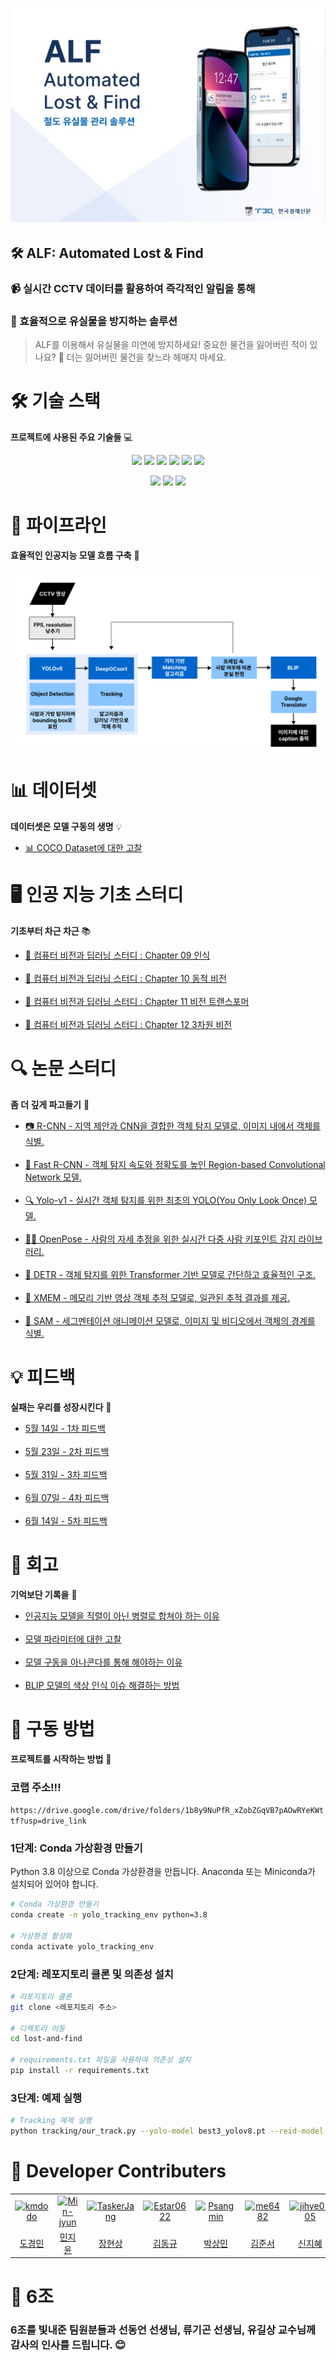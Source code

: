 ![img_1.png](readme/img_1.png)

## 🛠️ ALF: Automated Lost & Find

### 📹 실시간 CCTV 데이터를 활용하여 즉각적인 알림을 통해
### 🚨 효율적으로 유실물을 방지하는 솔루션

> ALF를 이용해서 유실물을 미연에 방지하세요!
> 중요한 물건을 잃어버린 적이 있나요? 🤔
> 더는 잃어버린 물건을 찾느라 헤매지 마세요.

# 🛠️ 기술 스택
**프로젝트에 사용된 주요 기술들** 💻

<p align="center">

<img src="https://img.shields.io/badge/python-ED8B00?style=for-the-badge&logo=python&logoColor=white" />
<img src="https://img.shields.io/badge/Colab-F9AB00?style=for-the-badge&logo=googlecolab&color=525252" />
<img src="https://img.shields.io/badge/git-F05032.svg?&style=for-the-badge&logo=git&logoColor=white"/>
<img src="https://img.shields.io/badge/gitHub-181717?style=for-the-badge&logo=gitHub&logoColor=white">
<img src="https://img.shields.io/badge/Notion-000000?style=for-the-badge&logo=Notion&logoColor=white">
<img src="https://img.shields.io/badge/Figma-F24E1E?style=for-the-badge&logo=figma&logoColor=white">

</p>

<p align="center">

<img src="https://img.shields.io/badge/Anaconda-44A833?style=flat-square&logo=anaconda&logoColor=white">
<img src="https://img.shields.io/badge/IntelliJ IDEA-000000?style=flat-square&logo=intellij-idea&logoColor=white">
<img src="https://img.shields.io/badge/Visual Studio Code-007ACC?style=flat-square&logo=visual-studio-code&logoColor=white">

</p>

# 🚧 파이프라인
**효율적인 인공지능 모델 흐름 구축** 🔄

![img.png](readme/img.png)

# 📊 데이터셋
**데이터셋은 모델 구동의 생명** 💡

- [📊 COCO Dataset에 대한 고찰](https://velog.io/@tasker_dev/COCO-Dataset%EC%97%90-%EB%8C%80%ED%95%9C-%EA%B3%A0%EC%B0%B0)

# 🖥 인공 지능 기초 스터디
**기초부터 차근 차근** 📚

- [📘 컴퓨터 비전과 딥러닝 스터디 : Chapter 09 인식](https://velog.io/@tasker_dev/%EC%BB%B4%ED%93%A8%ED%84%B0-%EB%B9%84%EC%A0%84%EA%B3%BC-%EB%94%A5%EB%9F%AC%EB%8B%9D-%EC%8A%A4%ED%84%B0%EB%94%94-1)  
  <br>
- [📙 컴퓨터 비전과 딥러닝 스터디 : Chapter 10 동적 비전](https://velog.io/@tasker_dev/%EC%BB%B4%ED%93%A8%ED%84%B0-%EB%B9%84%EC%A0%84%EA%B3%BC-%EB%94%A5%EB%9F%AC%EB%8B%9D-%EC%8A%A4%ED%84%B0%EB%94%94-2)  
  <br>
- [📗 컴퓨터 비전과 딥러닝 스터디 : Chapter 11 비전 트랜스포머](https://velog.io/@tasker_dev/%EC%BB%B4%ED%93%A8%ED%84%B0-%EB%B9%84%EC%A0%84%EA%B3%BC-%EB%94%A5%EB%9F%AC%EB%8B%9D-%EC%8A%A4%ED%84%B0%EB%94%94-3)  
  <br>
- [📕 컴퓨터 비전과 딥러닝 스터디 : Chapter 12 3차원 비전](https://velog.io/@tasker_dev/%EC%BB%B4%ED%93%A8%ED%84%B0-%EB%B9%84%EC%A0%84%EA%B3%BC-%EB%94%A5%EB%9F%AC%EB%8B%9D-%EC%8A%A4%ED%84%B0%EB%94%94-4)

# 🔍 논문 스터디
**좀 더 깊게 파고들기** 📑

- [📷 R-CNN - 지역 제안과 CNN을 결합한 객체 탐지 모델로, 이미지 내에서 객체를 식별.](https://velog.io/@tasker_dev/R-CNN)  
  <br>
- [🚀 Fast R-CNN - 객체 탐지 속도와 정확도를 높인 Region-based Convolutional Network 모델.](https://velog.io/@tasker_dev/Fast-R-CNN)  
  <br>
- [🔍 Yolo-v1 - 실시간 객체 탐지를 위한 최초의 YOLO(You Only Look Once) 모델.](https://velog.io/@tasker_dev/Yolo-v1)  
  <br>
- [🧍‍♂️ OpenPose - 사람의 자세 추정을 위한 실시간 다중 사람 키포인트 감지 라이브러리.](https://velog.io/@tasker_dev/OpenPose)  
  <br>
- [🔧 DETR - 객체 탐지를 위한 Transformer 기반 모델로 간단하고 효율적인 구조.](https://velog.io/@tasker_dev/DETR)  
  <br>
- [🎥 XMEM - 메모리 기반 영상 객체 추적 모델로, 일관된 추적 결과를 제공.](https://velog.io/@tasker_dev/XMEM)  
  <br>
- [🎨 SAM - 세그멘테이션 애니메이션 모델로, 이미지 및 비디오에서 객체의 경계를 식별.](https://velog.io/@tasker_dev/SAM)

# 💡 피드백
**실패는 우리를 성장시킨다** 💪

- [5월 14일 - 1차 피드백](https://power-iguana-65b.notion.site/1-07322dc00ada456bbfac34034bbcb52c?pvs=4)  
  <br>
- [5월 23일 - 2차 피드백](https://power-iguana-65b.notion.site/2-0097d3ba429c45c7aedb6b9c51d0c8bc?pvs=4)  
  <br>
- [5월 31일 - 3차 피드백](https://power-iguana-65b.notion.site/3-e4c553ee3f99490591b93347432d23f8?pvs=4)  
  <br>
- [6월 07일 - 4차 피드백](https://power-iguana-65b.notion.site/4-2e79cbc9fcd344ee890bf476c04073d7?pvs=4)  
  <br>
- [6월 14일 - 5차 피드백](https://power-iguana-65b.notion.site/5-fe5c34210ccf4025b8f89f4daaa29a5f?pvs=4)  

# 🌱 회고
**기억보단 기록을** 📑

- [인공지능 모델을 직렬이 아닌 병렬로 합쳐야 하는 이유](https://velog.io/@tasker_dev/%EC%9D%B8%EA%B3%B5%EC%A7%80%EB%8A%A5-%EB%AA%A8%EB%8D%B8-%EB%B3%91%EB%A0%AC%EB%A1%9C-%ED%95%A9%EC%B9%98%EA%B8%B0)  
  <br>
- [모델 파라미터에 대한 고찰](https://velog.io/@tasker_dev/%EB%AA%A8%EB%8D%B8-%ED%8C%8C%EB%9D%BC%EB%AF%B8%ED%84%B0%EC%97%90-%EB%8C%80%ED%95%9C-%EA%B3%A0%EC%B0%B0)  
  <br>
- [모델 구동을 아나콘다를 통해 해야하는 이유](https://velog.io/@tasker_dev/%EB%AA%A8%EB%8D%B8-%EA%B5%AC%EB%8F%99%EC%9D%84-%EC%95%84%EB%82%98%EC%BD%98%EB%8B%A4%EB%A5%BC-%ED%86%B5%ED%95%B4-%ED%95%B4%EC%95%BC%ED%95%98%EB%8A%94-%EC%9D%B4%EC%9C%A0)  
  <br>
- [BLIP 모델의 색상 인식 이슈 해결하는 방법](https://velog.io/@tasker_dev/%EC%9D%B4%EB%AF%B8%EC%A7%80-%EC%BA%A1%EC%85%94%EB%8B%9D%EC%97%90%EC%84%9C-%EC%83%89%EC%83%81%EC%9D%84-%ED%8C%90%EB%8B%A8%ED%95%98%EB%8A%94-%EA%B2%83%EC%9D%B4-%EC%A4%91%EC%9A%94%ED%95%9C-%EC%9D%B4%EC%8A%88%EC%9D%B8-%EC%9D%B4%EC%9C%A0)


# 🚀 구동 방법
**프로젝트를 시작하는 방법** 🔧

### 코랩 주소!!!

`https://drive.google.com/drive/folders/1b8y9NuPfR_xZobZGqVB7pAOwRYeKWttf?usp=drive_link`

### 1단계: Conda 가상환경 만들기
Python 3.8 이상으로 Conda 가상환경을 만듭니다. Anaconda 또는 Miniconda가 설치되어 있어야 합니다.

```sh
# Conda 가상환경 만들기
conda create -n yolo_tracking_env python=3.8

# 가상환경 활성화
conda activate yolo_tracking_env
```

### 2단계: 레포지토리 클론 및 의존성 설치
```sh
# 리포지토리 클론
git clone <레포지토리 주소>

# 디렉토리 이동
cd lost-and-find

# requirements.txt 파일을 사용하여 의존성 설치
pip install -r requirements.txt
```

### 3단계: 예제 실행
```sh
# Tracking 예제 실행
python tracking/our_track.py --yolo-model best3_yolov8.pt --reid-model osnet_x0_25_msmt17.pt --source <비디오 경로> --save --project "프로젝트 경로" --name "출력 파일 이름" --conf 0.84
```

# 🤼 Developer Contributers

<table>
  <tr>
    <td align="center">
      <a href="https://github.com/kmdodo" target="_blank" rel="noopener noreferrer">
        <img src="https://images.weserv.nl/?url=https://avatars.githubusercontent.com/kmdodo?v=4&h=250&w=250&fit=cover&mask=circle&maxage=7d" alt="kmdodo" style="max-width: 100%;">
      </a>
    </td>
    <td align="center">
      <a href="https://github.com/Min-jyun" target="_blank" rel="noopener noreferrer">
        <img src="https://images.weserv.nl/?url=https://avatars.githubusercontent.com/Min-jyun?v=4&h=250&w=250&fit=cover&mask=circle&maxage=7d" alt="Min-jyun" style="max-width: 100%;">
      </a>
    </td>
    <td align="center">
      <a href="https://github.com/TaskerJang" target="_blank" rel="noopener noreferrer">
        <img src="https://images.weserv.nl/?url=https://avatars.githubusercontent.com/TaskerJang?v=4&h=250&w=250&fit=cover&mask=circle&maxage=7d" alt="TaskerJang" style="max-width: 100%;">
      </a>
    </td>
    <td align="center">
      <a href="https://github.com/Estar0622" target="_blank" rel="noopener noreferrer">
        <img src="https://images.weserv.nl/?url=https://avatars.githubusercontent.com/Estar0622?v=4&h=250&w=250&fit=cover&mask=circle&maxage=7d" alt="Estar0622" style="max-width: 100%;">
      </a>
    </td>
    <td align="center">
      <a href="https://github.com/Psangmin" target="_blank" rel="noopener noreferrer">
        <img src="https://images.weserv.nl/?url=https://avatars.githubusercontent.com/Psangmin?v=4&h=250&w=250&fit=cover&mask=circle&maxage=7d" alt="Psangmin" style="max-width: 100%;">
      </a>
    </td>
    <td align="center">
      <a href="https://github.com/me6482" target="_blank" rel="noopener noreferrer">
        <img src="https://images.weserv.nl/?url=https://avatars.githubusercontent.com/me6482?v=4&h=250&w=250&fit=cover&mask=circle&maxage=7d" alt="me6482" style="max-width: 100%;">
      </a>
    </td>
    <td align="center">
      <a href="https://github.com/jihye0105" target="_blank" rel="noopener noreferrer">
        <img src="https://images.weserv.nl/?url=https://avatars.githubusercontent.com/jihye0105?v=4&h=250&w=250&fit=cover&mask=circle&maxage=7d" alt="jihye0105" style="max-width: 100%;">
      </a>
    </td>
  </tr>
  <tr>
    <td align="center"><a href="https://github.com/kmdodo">도경민</a></td>
    <td align="center"><a href="https://github.com/Min-jyun">민지윤</a></td>
    <td align="center"><a href="https://github.com/TaskerJang">장현상</a></td>
    <td align="center"><a href="https://github.com/Estar0622">김동규</a></td>
    <td align="center"><a href="https://github.com/Psangmin">박상민</a></td>
    <td align="center"><a href="https://github.com/me6482">김준서</a></td>
    <td align="center"><a href="https://github.com/jihye0105">신지혜</a></td>
  </tr>
</table>

# 📸 6조


### 6조를 빛내준 팀원분들과 선동언 선생님, 류기곤 선생님, 유길상 교수님께 감사의 인사를 드립니다. 😊